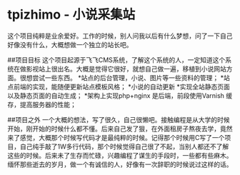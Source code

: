 # tpizhimo - 小说采集站
 
这个项目纯粹是业余爱好。工作的时候，别人问我以后有什么梦想，问了一下自己好像没有什么，大概想做一个独立的站长吧。

##项目目标
这个项目起源于飞飞CMS系统，了解这个系统的人，一定知道这个系统在做影视站上很出名。大概是觉得它很好，就想自己做一遍，移植到小说网站方面。很想尝试一些东西。
*站点的后台管理，小说、图片等一些资料的管理；
*站点前端的实现，能随便更新站点模板风格；
*小说的自动更新
*实现全站静态页面以及静态页面的自动生成；
*架构上实现php+nginx 是后端，前段使用Varnish 缓存，提高服务器的性能；

##项目之外
一个大概的想法，写了很久，自己很懒吧。接触编程是从大学的时候开始，刚开始的时候什么都不懂。后来自己发了狠，在外面租房子熬夜去学，竟然来了感觉，大概那个时候写代码才是最纯粹的时候。记得那个时候用C写了一个项目，自己纯手敲了1W多行代码，那个时候觉得自己很了不起，当别人都还不了解这些的时候。后来未了生存而忙碌，兴趣编程了谋生的手段时，一些都有些麻木。缅怀那些逝去的岁月，做一个有诚信的人，好像有一次辞职的时候说过这样的话。